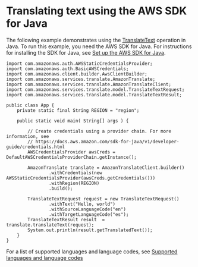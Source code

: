 # Translating text using the AWS SDK for Java<a name="examples-java"></a>

The following example demonstrates using the [TranslateText](API_TranslateText.md) operation in Java\. To run this example, you need the AWS SDK for Java\. For instructions for installing the SDK for Java, see [ Set up the AWS SDK for Java](https://docs.aws.amazon.com/sdk-for-java/v1/developer-guide/setup-install.html)\. 

```
import com.amazonaws.auth.AWSStaticCredentialsProvider;
import com.amazonaws.auth.BasicAWSCredentials;
import com.amazonaws.client.builder.AwsClientBuilder;
import com.amazonaws.services.translate.AmazonTranslate;
import com.amazonaws.services.translate.AmazonTranslateClient;
import com.amazonaws.services.translate.model.TranslateTextRequest;
import com.amazonaws.services.translate.model.TranslateTextResult;
 
public class App {
    private static final String REGION = "region";
 
    public static void main( String[] args ) {
 
        // Create credentials using a provider chain. For more information, see
        // https://docs.aws.amazon.com/sdk-for-java/v1/developer-guide/credentials.html
        AWSCredentialsProvider awsCreds = DefaultAWSCredentialsProviderChain.getInstance();
        
        AmazonTranslate translate = AmazonTranslateClient.builder()
                .withCredentials(new AWSStaticCredentialsProvider(awsCreds.getCredentials()))
                .withRegion(REGION)
                .build();
 
        TranslateTextRequest request = new TranslateTextRequest()
                .withText("Hello, world")
                .withSourceLanguageCode("en")
                .withTargetLanguageCode("es");
        TranslateTextResult result  = translate.translateText(request);
        System.out.println(result.getTranslatedText());
    }
}
```

For a list of supported languages and language codes, see [Supported languages and language codes](what-is-languages.md)